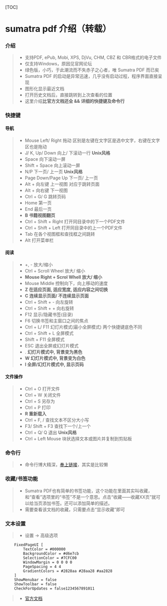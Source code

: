 [TOC]

# sumatra pdf 介绍（转载）

### 介绍

> - 支持PDF, ePub, Mobi, XPS, DjVu, CHM, CBZ 和 CBR格式的电子文件
> - 仅支持Windows，原因见官网论坛
> - 绿色版，小巧，于此潮流而不失赤子之心者，唯 Sumatra PDF 而已矣
> - Sumatra PDF 的启动是异常迅速，几乎没有启动过程，程序界面直接呈现
> - 图形化显示最近文档
> - 打开历史文档后，直接跳转到上次查看的位置
> - 这里介绍**比官方文档还全 && 详细的快捷键及命令行**

### 快捷键

#### 导航

> - Mouse Left/ Right 拖动 区别是左键在文字区是选中文字，右键在文字区也是拖动
> - J/ K, Up/ Down 向上/ 下滚动一行 **Unix风格**
> - Space 向下滚动一屏
> - Shift + Space 向上滚动一屏
> - N/P 下一页/ 上一页 **Unix风格**
> - Page Down/Page Up 下一页/ 上一页
> - Alt + 向左键 上一视图 对应于跳转页面
> - Alt + 向右键 下一视图
> - Ctrl + G/ G 跳转页码
> - Home 第一页
> - End 最后一页
> - **B 书籍视图翻页**
> - Ctrl + Shift + Right 打开同目录中的下一个PDF文件
> - Ctrl + Shift + Left 打开同目录中的上一个PDF文件
> - Tab 在各个视图框和查找框之间跳转
> - Alt 打开菜单栏

#### 阅读

> - +, - 放大/缩小
> - Ctrl + Scroll Wheel 放大/ 缩小
> - **Mouse Right + Scrol Whell 放大/ 缩小**
> - Mouse Middle 控制向下，向上移动的速度
> - **Z 在适应页面, 适应宽度, 适应内容之间切换**
> - **C 连续显示页面/ 不连续显示页面**
> - Ctrl + Shift + - 向左旋转
> - Ctrl + Shift + + 向右旋转
> - F12 显示/隐藏书签(目录)
> - F6 切换书签和主窗口之间的焦点
> - Ctrl + L/ F11 幻灯片模式(最小全屏模式) 两个快捷键底色不同
> - Ctrl + Shift + L 全屏模式
> - Shift + F11 全屏模式
> - ESC 退出全屏或幻灯片模式
> - . **幻灯片模式中, 背景变为黑色**
> - **W 幻灯片模式中, 背景变为白色**
> - **I 全屏/幻灯片模式中, 显示页码**

#### 文件操作

> - Ctrl + O 打开文件
> - Ctrl + W 关闭文件
> - Ctrl + S 另存为
> - Ctrl + P 打印
> - **R 重新载入**
> - Ctrl + F, / 查找文本不区分大小写
> - F3/ Shift + F3 查找下一个/上一个
> - Ctrl + Q/ Q 退出 **Unix风格**
> - Ctrl + Left Mouse 块状选择文本或图片并复制到剪贴板

### 命令行

> - 命令行博大精深，[奉上链接](https://github.com/sumatrapdfreader/sumatrapdf/wiki/Command-line-arguments)，其实是比较懒

### 收藏/书签功能

> - Sumatra PDF也有简单的书签功能，这个功能在里面其实叫收藏，和“查看”选项里的“书签”不是一个意思。点击“收藏——收藏XX页”就可以给当页添加书签。还可以添加简单的描述。
> - 需要查看该文档的收藏，只需要点击“显示收藏”即可

### 文本设置

> - 设置 -> 高级选项

```
    FixedPageUI [
        TextColor = #000000
        BackgroundColor = #d6e7cb
        SelectionColor = #7CFC00
        WindowMargin = 0 0 0 0
        PageSpacing = 4 4
        GradientColors = #2828aa #28aa28 #aa2828
    ]
    ShowMenubar = false
    ShowToolbar = false
    CheckForUpdates = false1234567891011
```

> - [官方文档](http://www.sumatrapdfreader.org/settings.html)